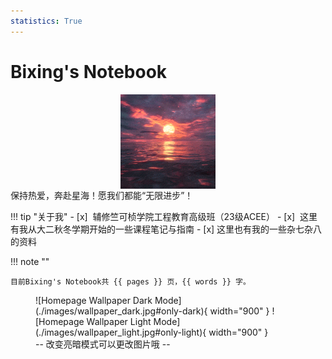 ```yaml
---
statistics: True
---
```



# Bixing's Notebook

<img src="images/me.gif" alt="AboutMe" style="display:block; margin:auto; width:30%;" />
<div id="clock">
    <div id="clock-time"></div>
    <div id="clock-date"></div>
</div>
<div class="center-text-large">
保持热爱，奔赴星海！愿我们都能“无限进步”！
</div>

!!! tip  "关于我"
    - [x] ​    辅修竺可桢学院工程教育高级班（23级ACEE）
    - [x] ​    这里有我从大二秋冬学期开始的一些课程笔记与指南
    - [x] ​    这里也有我的一些杂七杂八的资料

!!! note ""

    目前Bixing's Notebook共 {{ pages }} 页，{{ words }} 字。

<figure markdown="span">
  ![Homepage Wallpaper Dark Mode](./images/wallpaper_dark.jpg#only-dark){ width="900"  }
  ![Homepage Wallpaper Light Mode](./images/wallpaper_light.jpg#only-light){ width="900"  }
  <figcaption>-- 改变亮暗模式可以更改图片哦 --</figcaption>
</figure>
